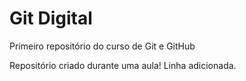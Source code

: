 # Git Digital
 Primeiro repositório do curso de Git e GitHub
 
Repositório criado durante uma aula!
 Linha adicionada.
 
